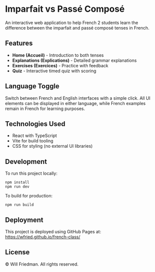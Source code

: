 # Imparfait vs Passé Composé

An interactive web application to help French 2 students learn the difference between the imparfait and passé composé tenses in French.

## Features

- **Home (Accueil)** - Introduction to both tenses
- **Explanations (Explications)** - Detailed grammar explanations
- **Exercises (Exercices)** - Practice with feedback
- **Quiz** - Interactive timed quiz with scoring

## Language Toggle

Switch between French and English interfaces with a simple click. All UI elements can be displayed in either language, while French examples remain in French for learning purposes.

## Technologies Used

- React with TypeScript
- Vite for build tooling
- CSS for styling (no external UI libraries)

## Development

To run this project locally:

```
npm install
npm run dev
```

To build for production:

```
npm run build
```

## Deployment

This project is deployed using GitHub Pages at: https://wfried.github.io/french-class/

## License

© Will Friedman. All rights reserved.